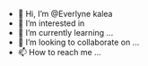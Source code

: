 - 👋 Hi, I’m @Everlyne kalea
- 👀 I’m interested in 
- 🌱 I’m currently learning ...
- 💞️ I’m looking to collaborate on ...
- 📫 How to reach me ...

<!---
Everkalea/Everkalea is a ✨ special ✨ repository because its `README.md` (this file) appears on your GitHub profile.
You can click the Preview link to take a look at your changes.
--->
